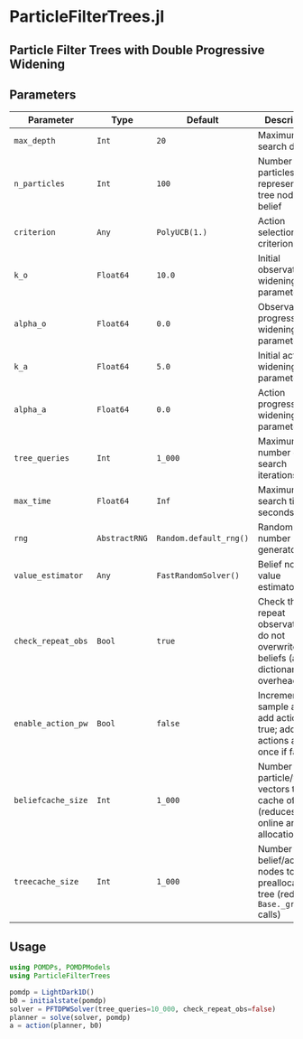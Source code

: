 # ParticleFilterTrees.jl

## Particle Filter Trees with Double Progressive Widening

## Parameters

| Parameter         | Type          | Default               | Description |
| ----------------- | ------------- | --------------------- | ------------------------- |
| `max_depth`       | `Int`         | `20`                  | Maximum tree search depth |
| `n_particles`     | `Int`         | `100`                 | Number of particles representing tree node belief |
| `criterion`       | `Any`         | `PolyUCB(1.)`         | Action selection criterion |
| `k_o`             | `Float64`     | `10.0`                | Initial observation widening parameter |
| `alpha_o`         | `Float64`     | `0.0`                 | Observation progressive widening parameter |
| `k_a`             | `Float64`     | `5.0`                 | Initial action widening parameter |
| `alpha_a`         | `Float64`     | `0.0`                 | Action progressive widening parameter |
| `tree_queries`    | `Int`         | `1_000`               | Maximum number of tree search iterations |
| `max_time`        | `Float64`     | `Inf`                 | Maximum tree search time (in seconds) |
| `rng`             | `AbstractRNG` | `Random.default_rng()`| Random number generator |
| `value_estimator` | `Any`         | `FastRandomSolver()`  | Belief node value estimator |
| `check_repeat_obs`| `Bool`        | `true`                | Check that repeat observations do not overwrite beliefs (added dictionary overhead) |
| `enable_action_pw`| `Bool`        | `false`               | Incrementally sample and add actions if true; add all actions at once if false |
| `beliefcache_size`| `Int`         | `1_000`               | Number of particle/weight vectors to cache offline (reduces online array allocations) |
| `treecache_size`  | `Int`         | `1_000`               | Number of belief/action nodes to preallocate in tree (reduces `Base._growend!` calls) |


## Usage

```julia
using POMDPs, POMDPModels
using ParticleFilterTrees

pomdp = LightDark1D()
b0 = initialstate(pomdp)
solver = PFTDPWSolver(tree_queries=10_000, check_repeat_obs=false)
planner = solve(solver, pomdp)
a = action(planner, b0)
```
